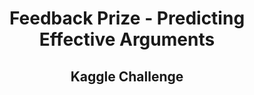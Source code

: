 <div align="center"><h1>Feedback Prize - Predicting Effective Arguments</h1></div>
<div align="center"><h2>Kaggle Challenge</h2></div>